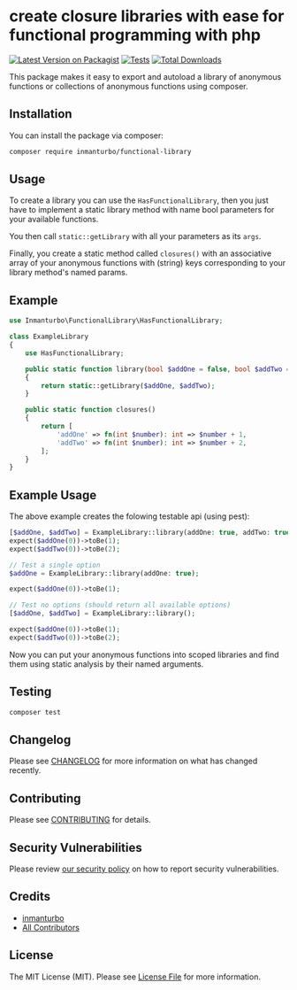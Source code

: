 # create closure libraries with ease for functional programming with php

[![Latest Version on Packagist](https://img.shields.io/packagist/v/inmanturbo/functional-library.svg?style=flat-square)](https://packagist.org/packages/inmanturbo/functional-library)
[![Tests](https://img.shields.io/github/actions/workflow/status/inmanturbo/functional-library/run-tests.yml?branch=main&label=tests&style=flat-square)](https://github.com/inmanturbo/functional-library/actions/workflows/run-tests.yml)
[![Total Downloads](https://img.shields.io/packagist/dt/inmanturbo/functional-library.svg?style=flat-square)](https://packagist.org/packages/inmanturbo/functional-library)

This package makes it easy to export and autoload a library of anonymous functions or collections of anonymous functions using composer.

## Installation

You can install the package via composer:

```bash
composer require inmanturbo/functional-library
```

## Usage

To create a library you can use the `HasFunctionalLibrary`, then you just have to implement
a static library method with name bool parameters for your available functions.

You then call `static::getLibrary` with all your parameters as its `args`.

Finally, you create a static method called `closures()` with an associative array of your anonymous
functions with  (string) keys corresponding to your library method's named params.

## Example

```php
use Inmanturbo\FunctionalLibrary\HasFunctionalLibrary;

class ExampleLibrary
{
    use HasFunctionalLibrary;

    public static function library(bool $addOne = false, bool $addTwo = false)
    {
        return static::getLibrary($addOne, $addTwo);
    }

    public static function closures()
    {
        return [
            'addOne' => fn(int $number): int => $number + 1,
            'addTwo' => fn(int $number): int => $number + 2,
        ];
    }
}
```

## Example Usage

The above example creates the folowing testable api (using pest):

```php
[$addOne, $addTwo] = ExampleLibrary::library(addOne: true, addTwo: true);
expect($addOne(0))->toBe(1);
expect($addTwo(0))->toBe(2);

// Test a single option
$addOne = ExampleLibrary::library(addOne: true);

expect($addOne(0))->toBe(1);

// Test no options (should return all available options)
[$addOne, $addTwo] = ExampleLibrary::library();

expect($addOne(0))->toBe(1);
expect($addTwo(0))->toBe(2);
```

Now you can put your anonymous functions into scoped libraries and find them using static analysis by their named arguments.

## Testing

```bash
composer test
```

## Changelog

Please see [CHANGELOG](CHANGELOG.md) for more information on what has changed recently.

## Contributing

Please see [CONTRIBUTING](https://github.com/spatie/.github/blob/main/CONTRIBUTING.md) for details.

## Security Vulnerabilities

Please review [our security policy](../../security/policy) on how to report security vulnerabilities.

## Credits

- [inmanturbo](https://github.com/inmanturbo)
- [All Contributors](../../contributors)

## License

The MIT License (MIT). Please see [License File](LICENSE.md) for more information.
